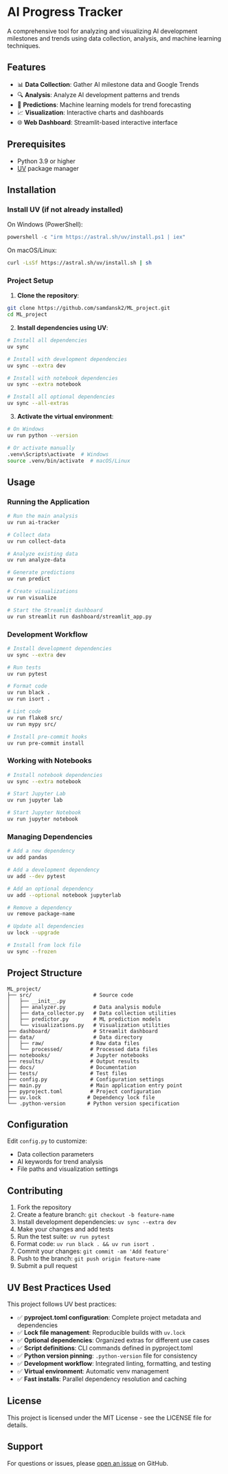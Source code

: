# AI Progress Tracker

A comprehensive tool for analyzing and visualizing AI development milestones and trends using data collection, analysis, and machine learning techniques.

## Features

- 📊 **Data Collection**: Gather AI milestone data and Google Trends
- 🔍 **Analysis**: Analyze AI development patterns and trends
- 🤖 **Predictions**: Machine learning models for trend forecasting
- 📈 **Visualization**: Interactive charts and dashboards
- 🌐 **Web Dashboard**: Streamlit-based interactive interface

## Prerequisites

- Python 3.9 or higher
- [UV](https://docs.astral.sh/uv/) package manager

## Installation

### Install UV (if not already installed)

On Windows (PowerShell):
```powershell
powershell -c "irm https://astral.sh/uv/install.ps1 | iex"
```

On macOS/Linux:
```bash
curl -LsSf https://astral.sh/uv/install.sh | sh
```

### Project Setup

1. **Clone the repository**:
```bash
git clone https://github.com/samdansk2/ML_project.git
cd ML_project
```

2. **Install dependencies using UV**:
```bash
# Install all dependencies
uv sync

# Install with development dependencies
uv sync --extra dev

# Install with notebook dependencies
uv sync --extra notebook

# Install all optional dependencies
uv sync --all-extras
```

3. **Activate the virtual environment**:
```bash
# On Windows
uv run python --version

# Or activate manually
.venv\Scripts\activate  # Windows
source .venv/bin/activate  # macOS/Linux
```

## Usage

### Running the Application

```bash
# Run the main analysis
uv run ai-tracker

# Collect data
uv run collect-data

# Analyze existing data
uv run analyze-data

# Generate predictions
uv run predict

# Create visualizations
uv run visualize

# Start the Streamlit dashboard
uv run streamlit run dashboard/streamlit_app.py
```

### Development Workflow

```bash
# Install development dependencies
uv sync --extra dev

# Run tests
uv run pytest

# Format code
uv run black .
uv run isort .

# Lint code
uv run flake8 src/
uv run mypy src/

# Install pre-commit hooks
uv run pre-commit install
```

### Working with Notebooks

```bash
# Install notebook dependencies
uv sync --extra notebook

# Start Jupyter Lab
uv run jupyter lab

# Start Jupyter Notebook
uv run jupyter notebook
```

### Managing Dependencies

```bash
# Add a new dependency
uv add pandas

# Add a development dependency
uv add --dev pytest

# Add an optional dependency
uv add --optional notebook jupyterlab

# Remove a dependency
uv remove package-name

# Update all dependencies
uv lock --upgrade

# Install from lock file
uv sync --frozen
```

## Project Structure

```
ML_project/
├── src/                    # Source code
│   ├── __init__.py
│   ├── analyzer.py         # Data analysis module
│   ├── data_collector.py   # Data collection utilities
│   ├── predictor.py        # ML prediction models
│   └── visualizations.py   # Visualization utilities
├── dashboard/              # Streamlit dashboard
├── data/                   # Data directory
│   ├── raw/               # Raw data files
│   └── processed/         # Processed data files
├── notebooks/             # Jupyter notebooks
├── results/               # Output results
├── docs/                  # Documentation
├── tests/                 # Test files
├── config.py              # Configuration settings
├── main.py                # Main application entry point
├── pyproject.toml         # Project configuration
├── uv.lock               # Dependency lock file
└── .python-version       # Python version specification
```

## Configuration

Edit `config.py` to customize:
- Data collection parameters
- AI keywords for trend analysis
- File paths and visualization settings

## Contributing

1. Fork the repository
2. Create a feature branch: `git checkout -b feature-name`
3. Install development dependencies: `uv sync --extra dev`
4. Make your changes and add tests
5. Run the test suite: `uv run pytest`
6. Format code: `uv run black . && uv run isort .`
7. Commit your changes: `git commit -am 'Add feature'`
8. Push to the branch: `git push origin feature-name`
9. Submit a pull request

## UV Best Practices Used

This project follows UV best practices:

- ✅ **pyproject.toml configuration**: Complete project metadata and dependencies
- ✅ **Lock file management**: Reproducible builds with `uv.lock`
- ✅ **Optional dependencies**: Organized extras for different use cases
- ✅ **Script definitions**: CLI commands defined in pyproject.toml
- ✅ **Python version pinning**: `.python-version` file for consistency
- ✅ **Development workflow**: Integrated linting, formatting, and testing
- ✅ **Virtual environment**: Automatic venv management
- ✅ **Fast installs**: Parallel dependency resolution and caching

## License

This project is licensed under the MIT License - see the LICENSE file for details.

## Support

For questions or issues, please [open an issue](https://github.com/samdansk2/ML_project/issues) on GitHub.